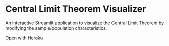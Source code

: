 <h1>Central Limit Theorem Visualizer</h1>
<p>An interactive Streamlit application to visualize the Central Limit Theorem by modifying the sample/population characteristics.</p>
<a href="https://clt-streamlit-heroku.herokuapp.com/">Open with Heroku</a>
